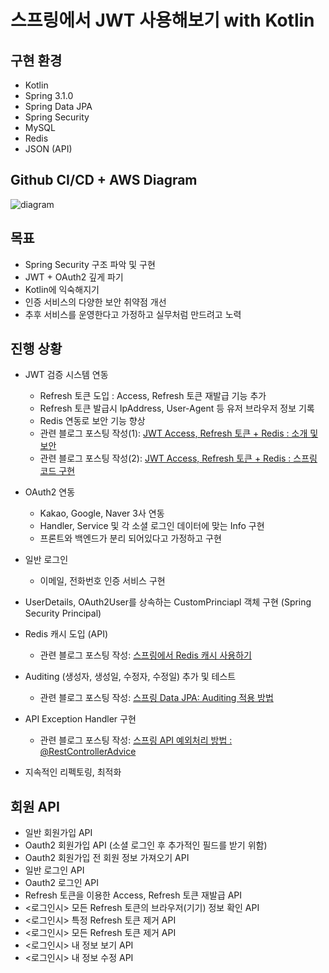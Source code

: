 # 스프링에서 JWT 사용해보기 with Kotlin

## 구현 환경
- Kotlin
- Spring 3.1.0
- Spring Data JPA
- Spring Security
- MySQL
- Redis
- JSON (API)

## Github CI/CD + AWS Diagram
![diagram](https://github.com/skorea6/jwt-spring-security-project/assets/13993684/adcdd848-f3f4-4946-a843-a0acf09072e0)


## 목표
- Spring Security 구조 파악 및 구현
- JWT + OAuth2 깊게 파기
- Kotlin에 익숙해지기
- 인증 서비스의 다양한 보안 취약점 개선
- 추후 서비스를 운영한다고 가정하고 실무처럼 만드려고 노력


## 진행 상황
- JWT 검증 시스템 연동
  - Refresh 토큰 도입 : Access, Refresh 토큰 재발급 기능 추가
  - Refresh 토큰 발급시 IpAddress, User-Agent 등 유저 브라우저 정보 기록
  - Redis 연동로 보안 기능 향상
  - 관련 블로그 포스팅 작성(1): [JWT Access, Refresh 토큰 + Redis : 소개 및 보안](https://skorea6.tistory.com/entry/1-JWT-Access-Refresh-%ED%86%A0%ED%81%B0-Redis-%EC%86%8C%EA%B0%9C-%EB%B0%8F-%EB%B3%B4%EC%95%88)
  - 관련 블로그 포스팅 작성(2): [JWT Access, Refresh 토큰 + Redis : 스프링 코드 구현 ](https://skorea6.tistory.com/entry/2-JWT-Access-Refresh-%ED%86%A0%ED%81%B0-Redis-%EC%8A%A4%ED%94%84%EB%A7%81-%EC%BD%94%EB%93%9C-%EA%B5%AC%ED%98%84-Kotlin)
- OAuth2 연동
  - Kakao, Google, Naver 3사 연동
  - Handler, Service 및 각 소셜 로그인 데이터에 맞는 Info 구현
  - 프론트와 백엔드가 분리 되어있다고 가정하고 구현
 
- 일반 로그인
  - 이메일, 전화번호 인증 서비스 구현

- UserDetails, OAuth2User를 상속하는 CustomPrinciapl 객체 구현 (Spring Security Principal)

- Redis 캐시 도입 (API)
  - 관련 블로그 포스팅 작성: [스프링에서 Redis 캐시 사용하기](https://skorea6.tistory.com/entry/Kotlin-%EC%8A%A4%ED%94%84%EB%A7%81%EC%97%90%EC%84%9C-Redis-%EC%BA%90%EC%8B%9C-%EC%82%AC%EC%9A%A9%ED%95%98%EA%B8%B0)

- Auditing (생성자, 생성일, 수정자, 수정일) 추가 및 테스트
  - 관련 블로그 포스팅 작성: [스프링 Data JPA: Auditing 적용 방법](https://skorea6.tistory.com/entry/%EC%8A%A4%ED%94%84%EB%A7%81-Data-JPA-Auditing-%EC%A0%81%EC%9A%A9-%EB%B0%A9%EB%B2%95-Kotlin)

- API Exception Handler 구현
  - 관련 블로그 포스팅 작성: [스프링 API 예외처리 방법 : @RestControllerAdvice](https://skorea6.tistory.com/entry/%EC%8A%A4%ED%94%84%EB%A7%81-API-%EC%98%88%EC%99%B8%EC%B2%98%EB%A6%AC-%EB%B0%A9%EB%B2%95-RestControllerAdvice-Kotlin)
- 지속적인 리펙토링, 최적화


## 회원 API
- 일반 회원가입 API
- Oauth2 회원가입 API (소셜 로그인 후 추가적인 필드를 받기 위함)
- Oauth2 회원가입 전 회원 정보 가져오기 API
- 일반 로그인 API
- Oauth2 로그인 API
- Refresh 토큰을 이용한 Access, Refresh 토큰 재발급 API
- <로그인시> 모든 Refresh 토큰의 브라우저(기기) 정보 확인 API
- <로그인시> 특정 Refresh 토큰 제거 API
- <로그인시> 모든 Refresh 토큰 제거 API
- <로그인시> 내 정보 보기 API
- <로그인시> 내 정보 수정 API
